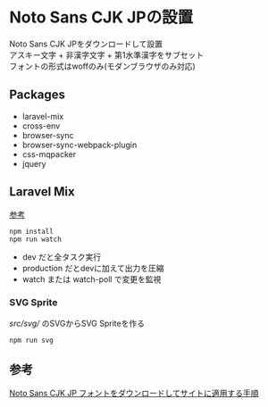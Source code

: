 # Noto Sans CJK JPの設置

Noto Sans CJK JPをダウンロードして設置  
アスキー文字 + 非漢字文字 + 第1水準漢字をサブセット  
フォントの形式はwoffのみ(モダンブラウザのみ対応)

## Packages

+ laravel-mix
+ cross-env
+ browser-sync
+ browser-sync-webpack-plugin
+ css-mqpacker
+ jquery

## Laravel Mix

[参考](https://readouble.com/laravel/5.6/ja/mix.html "公式ドキュメント")

```
npm install
npm run watch
```
  * dev だと全タスク実行
  * production だとdevに加えて出力を圧縮
  * watch または watch-poll で変更を監視

### SVG Sprite

*src/svg/* のSVGからSVG Spriteを作る

```
npm run svg
```

## 参考

[Noto Sans CJK JP フォントをダウンロードしてサイトに適用する手順](https://qiita.com/nowri/items/1c69b9b25f2958bd9f97)
